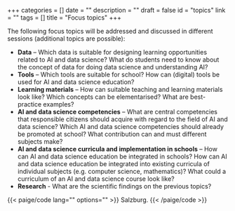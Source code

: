 +++
categories = []
date = ""
description = ""
draft = false
id = "topics"
link = ""
tags = []
title = "Focus topics"
+++

The following focus topics will be addressed and discussed in different sessions (additional topics are possible):

<ul>
  <li><b>Data</b> – Which data is suitable for designing learning opportunities related to AI and data science? What do students need to know about the concept of data for doing data science and understanding AI?</li>
  <li><b>Tools</b> – Which tools are suitable for school? How can (digital) tools be used for AI and data science education?</li>
  <li><b>Learning materials</b> – How can suitable teaching and learning materials look like? Which concepts can be elementarised? What are best-practice examples?</li>
  <li><b>AI and data science competencies</b> – What are central competencies that responsible citizens should acquire with regard to the field of AI and data science? Which AI and data science competencies should already be promoted at school? What contribution can and must different subjects make? </li>
  <li><b>AI and data science curricula and implementation in schools</b> – How can AI and data science education be integrated in schools? How can AI and data science education be integrated into existing curricula of individual subjects (e.g. computer science, mathematics)? What could a curriculum of an AI and data science course look like?</li>
  <li><b>Research</b> - What are the scientific findings on the previous topics?</li>
</ul>







{{< paige/code
    lang=""
    options="" >}}
Salzburg.
{{< /paige/code >}}

